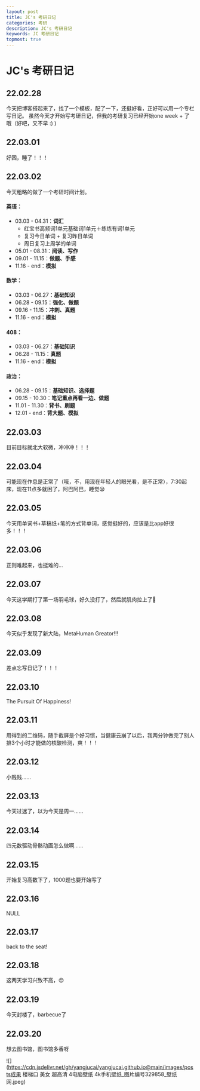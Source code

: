 ```yaml
---
layout: post
title: JC's 考研日记
categories: 考研
description: JC's 考研日记
keywords: JC 考研日记
topmost: true
---
```


# JC's 考研日记

## 22.02.28

今天把博客搭起来了，找了一个模板，配了一下，还挺好看，正好可以用一个专栏写日记。
虽然今天才开始写考研日记，但我的考研复习已经开始one week + 了哦（好吧，又不早 :) ) 

## 22.03.01

好困，睡了！！！

## 22.03.02

今天粗略的做了一个考研时间计划。

#### 英语：

- 03.03 - 04.31：**词汇**
    - 红宝书高频词1单元基础词1单元＋练练有词1单元
    - 复习今日单词 + 复习昨日单词
    - 周日复习上周学的单词
- 05.01 - 08.31：**阅读、写作**
- 09.01 - 11.15：**做题、手感**
- 11.16 - end：**模拟**

#### 数学：

- 03.03 - 06.27：**基础知识**
- 06.28 - 09.15：**强化、做题**
- 09.16 - 11.15：**冲刺、真题**
- 11.16 - end：**模拟**

#### 408：

- 03.03 - 06.27：**基础知识**
- 06.28 - 11.15：**真题**
- 11.16 - end：**模拟**

#### 政治：

- 06.28 - 09.15：**基础知识、选择题**
- 09.15 - 10.30：**笔记重点再看一边、做题**
- 11.01 - 11.30：**背书、刷题**
- 12.01 - end：**背大题、模拟**

## 22.03.03

目前目标就北大软微，冲冲冲！！！

## 22.03.04

可能现在作息是正常了（哦，不，用现在年轻人的眼光看，是不正常），7:30起床，现在11点多就困了，阿巴阿巴，睡觉😪

## 22.03.05

今天用单词书+草稿纸+笔的方式背单词，感觉挺好的，应该是比app好很多！！！

## 22.03.06

正则难起来，也挺难的...

## 22.03.07

今天这学期打了第一场羽毛球，好久没打了，然后就肌肉拉上了🤡

## 22.03.08

今天似乎发现了新大陆，MetaHuman Greator!!!

## 22.03.09

差点忘写日记了！！！

## 22.03.10

The Pursuit Of Happiness!

## 22.03.11

用得到的二维码，随手截屏是个好习惯，当健康云崩了以后，我两分钟做完了别人排3个小时才能做的核酸检测，爽！！！

## 22.03.12

小贱贱......

## 22.03.13

今天过迷了，以为今天是周一......

## 22.03.14

四元数驱动骨骼动画怎么做啊......

## 22.03.15

开始复习高数下了，1000题也要开始写了

## 22.03.16

NULL

## 22.03.17

back to the seat!

## 22.03.18

这两天学习兴致不高，😔

## 22.03.19

今天封楼了，barbecue了

## 22.03.20

想去图书馆，图书馆多香呀

![](https://cdn.jsdelivr.net/gh/yangjucai/yangjucai.github.io@main/images/posts成果 楼梯口 美女 超高清 4电脑壁纸 4k手机壁纸_图片编号329858_壁纸网.jpeg)

